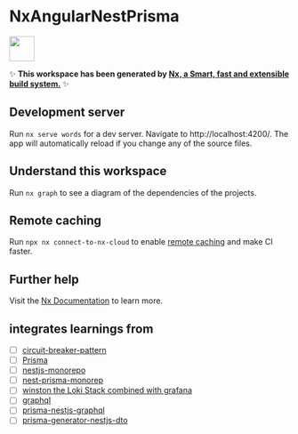 # NxAngularNestPrisma

<a alt="Nx logo" href="https://nx.dev" target="_blank" rel="noreferrer"><img src="https://raw.githubusercontent.com/nrwl/nx/master/images/nx-logo.png" width="45"></a>

✨ **This workspace has been generated by [Nx, a Smart, fast and extensible build system.](https://nx.dev)** ✨

## Development server

Run `nx serve words` for a dev server. Navigate to http://localhost:4200/. The app will automatically reload if you change any of the source files.

## Understand this workspace

Run `nx graph` to see a diagram of the dependencies of the projects.

## Remote caching

Run `npx nx connect-to-nx-cloud` to enable [remote caching](https://nx.app) and make CI faster.

## Further help

Visit the [Nx Documentation](https://nx.dev) to learn more.

## integrates learnings from

- [ ] [circuit-breaker-pattern](https://www.yaircarreno.com/2021/01/circuit-breaker-pattern-implemented.html)
- [ ] [Prisma](https://github.com/nrwl/nx-recipes/tree/main/nestjs-prisma)
- [ ] [nestjs-monorepo](https://github.com/mikemajesty/nestjs-monorepo)
- [ ] [nest-prisma-monorep](https://github.com/jpb06/nest-prisma-monorepo)
- [ ] [winston the Loki Stack combined with grafana](https://medium.com/cp-massive-programming/how-to-log-nestjs-applications-in-a-distributed-system-part-1-winston-91193a1ba813)
- [ ] [graphql](https://docs.nestjs.com/graphql/quick-start)
- [ ] [prisma-nestjs-graphql](https://www.npmjs.com/package/prisma-nestjs-graphql)
- [ ] [prisma-generator-nestjs-dto](https://github.com/vegardit/prisma-generator-nestjs-dto)
